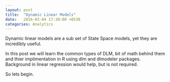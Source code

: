 ```yaml
---
layout: post
title:  "Dynamic Linear Models"
date:   2016-03-04 17:30:00 +0530
categories: Analytics
---
```

Dynamic linear models are a sub set of State Space models, yet they are incredibly useful.

In this post we will learn the common types of DLM, bit of math behind them and thier implimentation in R using dlm and dlmodeler packages.
Background in linear regression would help, but is not required.

So lets begin.


